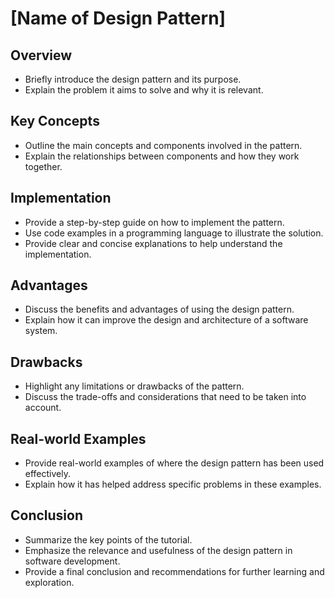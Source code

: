 # [Name of Design Pattern]

## Overview
- Briefly introduce the design pattern and its purpose.
- Explain the problem it aims to solve and why it is relevant.

## Key Concepts
- Outline the main concepts and components involved in the pattern.
- Explain the relationships between components and how they work together.

## Implementation
- Provide a step-by-step guide on how to implement the pattern.
- Use code examples in a programming language to illustrate the solution.
- Provide clear and concise explanations to help understand the implementation.

## Advantages
- Discuss the benefits and advantages of using the design pattern.
- Explain how it can improve the design and architecture of a software system.

## Drawbacks
- Highlight any limitations or drawbacks of the pattern.
- Discuss the trade-offs and considerations that need to be taken into account.

## Real-world Examples
- Provide real-world examples of where the design pattern has been used effectively.
- Explain how it has helped address specific problems in these examples.

## Conclusion
- Summarize the key points of the tutorial.
- Emphasize the relevance and usefulness of the design pattern in software development.
- Provide a final conclusion and recommendations for further learning and exploration.
